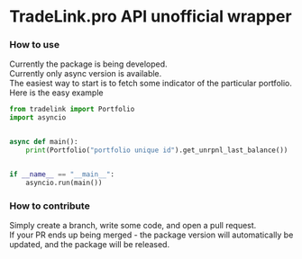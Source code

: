 # TradeLink.pro API unofficial wrapper

### How to use 
Currently the package is being developed. \
Currently only async version is available. \
The easiest way to start is to fetch some indicator of the particular portfolio. 
Here is the easy example
```python
from tradelink import Portfolio
import asyncio


async def main():
    print(Portfolio("portfolio unique id").get_unrpnl_last_balance())


if __name__ == "__main__":
    asyncio.run(main())
```

### How to contribute
Simply create a branch, write some code, and open a pull request. \
If your PR ends up being merged - the package version will automatically be updated, and the package will be released.
